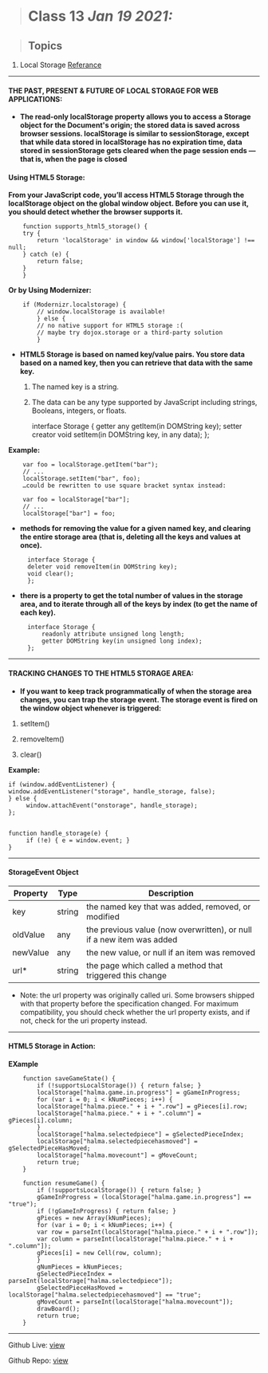 > # Class 13 *Jan 19 2021:*

> ## Topics

  1. Local Storage [Referance](http://diveinto.html5doctor.com/storage.html)
  
---

#### THE PAST, PRESENT & FUTURE OF LOCAL STORAGE FOR WEB APPLICATIONS:

* **The read-only localStorage property allows you to access a Storage object for the Document's origin; the stored data is saved across browser sessions. localStorage is similar to sessionStorage, except that while data stored in localStorage has no expiration time, data stored in sessionStorage gets cleared when the page session ends — that is, when the page is closed**


#### Using HTML5 Storage:

**From your JavaScript code, you’ll access HTML5 Storage through the localStorage object on the global window object. Before you can use it, you should detect whether the browser supports it.**

        function supports_html5_storage() {
        try {
            return 'localStorage' in window && window['localStorage'] !== null;
        } catch (e) {
            return false;
        }
        }


**Or by Using Modernizer:**

        if (Modernizr.localstorage) {
            // window.localStorage is available!
            } else {
            // no native support for HTML5 storage :(
            // maybe try dojox.storage or a third-party solution
            }


* **HTML5 Storage is based on named key/value pairs. You store data based on a named key, then you can retrieve that data with the same key.**

    1. The named key is a string. 
    
    2. The data can be any type supported by JavaScript including strings, Booleans, integers, or floats. 

        interface Storage {
            getter any getItem(in DOMString key);
            setter creator void setItem(in DOMString key, in any data);
            };

**Example:**

        var foo = localStorage.getItem("bar");
        // ...
        localStorage.setItem("bar", foo);
        …could be rewritten to use square bracket syntax instead:

        var foo = localStorage["bar"];
        // ...
        localStorage["bar"] = foo;

* **methods for removing the value for a given named key, and clearing the entire storage area (that is, deleting all the keys and values at once).**

        interface Storage {
        deleter void removeItem(in DOMString key);
        void clear();
        };

* **there is a property to get the total number of values in the storage area, and to iterate through all of the keys by index (to get the name of each key).**

        interface Storage {
            readonly attribute unsigned long length;
            getter DOMString key(in unsigned long index);   
        };

----

#### TRACKING CHANGES TO THE HTML5 STORAGE AREA:

* **If you want to keep track programmatically of when the storage area changes, you can trap the storage event. The storage event is fired on the window object whenever is triggered:**
 
 1. setItem()

 2. removeItem()
 
 3. clear() 


**Example:**

    if (window.addEventListener) {
    window.addEventListener("storage", handle_storage, false);
    } else {
         window.attachEvent("onstorage", handle_storage);
    };
    

    function handle_storage(e) {
         if (!e) { e = window.event; }
    }

----

#### StorageEvent Object

| Property | Type   | Description                                                           |
|----------|--------|-----------------------------------------------------------------------|
|    key   | string | the named key that was added, removed, or modified                    |
| oldValue |   any  | the previous value (now overwritten), or null if a new item was added |
| newValue |   any  | the new value, or null if an item was removed                         |
|   url*   | string | the page which called a method that triggered this change             |

* Note: the url property was originally called uri. Some browsers shipped with that property before the specification changed. For maximum compatibility, you should check whether the url property exists, and if not, check for the uri property instead.


----

#### HTML5 Storage in Action:

**EXample**

        function saveGameState() {
            if (!supportsLocalStorage()) { return false; }
            localStorage["halma.game.in.progress"] = gGameInProgress;
            for (var i = 0; i < kNumPieces; i++) {
            localStorage["halma.piece." + i + ".row"] = gPieces[i].row;
            localStorage["halma.piece." + i + ".column"] = gPieces[i].column;
            }
            localStorage["halma.selectedpiece"] = gSelectedPieceIndex;
            localStorage["halma.selectedpiecehasmoved"] = gSelectedPieceHasMoved;
            localStorage["halma.movecount"] = gMoveCount;
            return true;
        }

        function resumeGame() {
            if (!supportsLocalStorage()) { return false; }
            gGameInProgress = (localStorage["halma.game.in.progress"] == "true");
            if (!gGameInProgress) { return false; }
            gPieces = new Array(kNumPieces);
            for (var i = 0; i < kNumPieces; i++) {
            var row = parseInt(localStorage["halma.piece." + i + ".row"]);
            var column = parseInt(localStorage["halma.piece." + i + ".column"]);
            gPieces[i] = new Cell(row, column);
            }
            gNumPieces = kNumPieces;
            gSelectedPieceIndex = parseInt(localStorage["halma.selectedpiece"]);
            gSelectedPieceHasMoved = localStorage["halma.selectedpiecehasmoved"] == "true";
            gMoveCount = parseInt(localStorage["halma.movecount"]);
            drawBoard();
            return true;
        }

----


Github Live: [view](https://anassawalha95.github.io/reading-notes-2/Class%2013)

Github Repo: [view](https://github.com/anassawalha95/reading-notes-2/blob/main/Class%2013.md)
